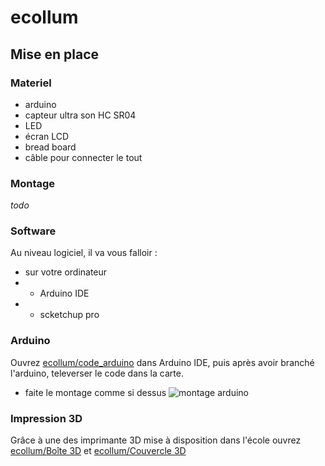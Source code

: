 # ecollum

## Mise en place

### Materiel

- arduino
- capteur ultra son HC SR04
- LED
- écran LCD
- bread board
- câble pour connecter le tout

### Montage

*todo*

### Software

Au niveau logiciel, il va vous falloir :
- sur votre ordinateur
- - Arduino IDE
- - scketchup pro

### Arduino 

Ouvrez [ecollum/code_arduino](https://github.com/brikodepo/ecollum) dans Arduino IDE, puis après avoir branché l'arduino, televerser le code dans la carte.

- faite le montage comme si dessus
![montage arduino](https://user-images.githubusercontent.com/89474293/192006882-d2323c27-a2ad-4814-84e4-723b7f64150f.png)


### Impression 3D

Grâce à une des imprimante 3D mise à disposition dans l'école ouvrez [ecollum/Boîte 3D](https://github.com/brikodepo/ecollum) et [ecollum/Couvercle 3D](https://github.com/brikodepo/ecollum)

